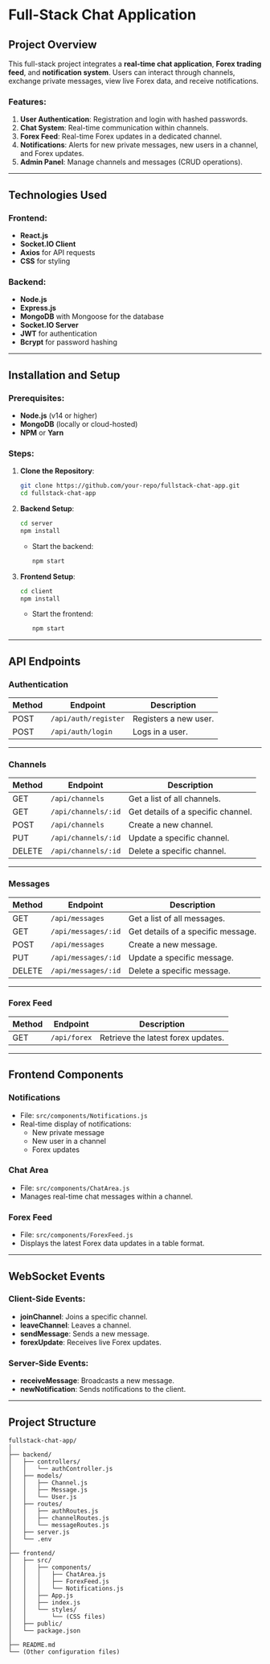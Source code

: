 
# Full-Stack Chat Application

## Project Overview

This full-stack project integrates a **real-time chat application**, **Forex trading feed**, and **notification system**. Users can interact through channels, exchange private messages, view live Forex data, and receive notifications.

### Features:
1. **User Authentication**: Registration and login with hashed passwords.
2. **Chat System**: Real-time communication within channels.
3. **Forex Feed**: Real-time Forex updates in a dedicated channel.
4. **Notifications**: Alerts for new private messages, new users in a channel, and Forex updates.
5. **Admin Panel**: Manage channels and messages (CRUD operations).

---

## Technologies Used

### Frontend:
- **React.js**
- **Socket.IO Client**
- **Axios** for API requests
- **CSS** for styling

### Backend:
- **Node.js**
- **Express.js**
- **MongoDB** with Mongoose for the database
- **Socket.IO Server**
- **JWT** for authentication
- **Bcrypt** for password hashing

---

## Installation and Setup

### Prerequisites:
- **Node.js** (v14 or higher)
- **MongoDB** (locally or cloud-hosted)
- **NPM** or **Yarn**

### Steps:

1. **Clone the Repository**:
   ```bash
   git clone https://github.com/your-repo/fullstack-chat-app.git
   cd fullstack-chat-app
   ```

2. **Backend Setup**:
   ```bash
   cd server
   npm install

   ```
   - Start the backend:
     ```bash
     npm start
     ```

3. **Frontend Setup**:
   ```bash
   cd client
   npm install
   ```
   - Start the frontend:
     ```bash
     npm start
     ```

---

## API Endpoints

### Authentication

| Method | Endpoint        | Description                    |
|--------|------------------|--------------------------------|
| POST   | `/api/auth/register` | Registers a new user.         |
| POST   | `/api/auth/login`    | Logs in a user.               |

---

### Channels

| Method | Endpoint         | Description                           |
|--------|-------------------|---------------------------------------|
| GET    | `/api/channels`   | Get a list of all channels.           |
| GET    | `/api/channels/:id` | Get details of a specific channel.   |
| POST   | `/api/channels`   | Create a new channel.                 |
| PUT    | `/api/channels/:id` | Update a specific channel.           |
| DELETE | `/api/channels/:id` | Delete a specific channel.           |

---

### Messages

| Method | Endpoint           | Description                           |
|--------|---------------------|---------------------------------------|
| GET    | `/api/messages`     | Get a list of all messages.           |
| GET    | `/api/messages/:id` | Get details of a specific message.    |
| POST   | `/api/messages`     | Create a new message.                 |
| PUT    | `/api/messages/:id` | Update a specific message.            |
| DELETE | `/api/messages/:id` | Delete a specific message.            |

---

### Forex Feed

| Method | Endpoint             | Description                          |
|--------|-----------------------|--------------------------------------|
| GET    | `/api/forex`          | Retrieve the latest forex updates.   |

---

## Frontend Components

### Notifications
- File: `src/components/Notifications.js`
- Real-time display of notifications:
  - New private message
  - New user in a channel
  - Forex updates

### Chat Area
- File: `src/components/ChatArea.js`
- Manages real-time chat messages within a channel.

### Forex Feed
- File: `src/components/ForexFeed.js`
- Displays the latest Forex data updates in a table format.

---

## WebSocket Events

### Client-Side Events:
- **joinChannel**: Joins a specific channel.
- **leaveChannel**: Leaves a channel.
- **sendMessage**: Sends a new message.
- **forexUpdate**: Receives live Forex updates.

### Server-Side Events:
- **receiveMessage**: Broadcasts a new message.
- **newNotification**: Sends notifications to the client.

---

## Project Structure

```plaintext
fullstack-chat-app/
│
├── backend/
│   ├── controllers/
│   │   └── authController.js
│   ├── models/
│   │   ├── Channel.js
│   │   ├── Message.js
│   │   └── User.js
│   ├── routes/
│   │   ├── authRoutes.js
│   │   ├── channelRoutes.js
│   │   └── messageRoutes.js
│   ├── server.js
│   └── .env
│
├── frontend/
│   ├── src/
│   │   ├── components/
│   │   │   ├── ChatArea.js
│   │   │   ├── ForexFeed.js
│   │   │   └── Notifications.js
│   │   ├── App.js
│   │   ├── index.js
│   │   └── styles/
│   │       └── (CSS files)
│   ├── public/
│   └── package.json
│
├── README.md
└── (Other configuration files)
```
